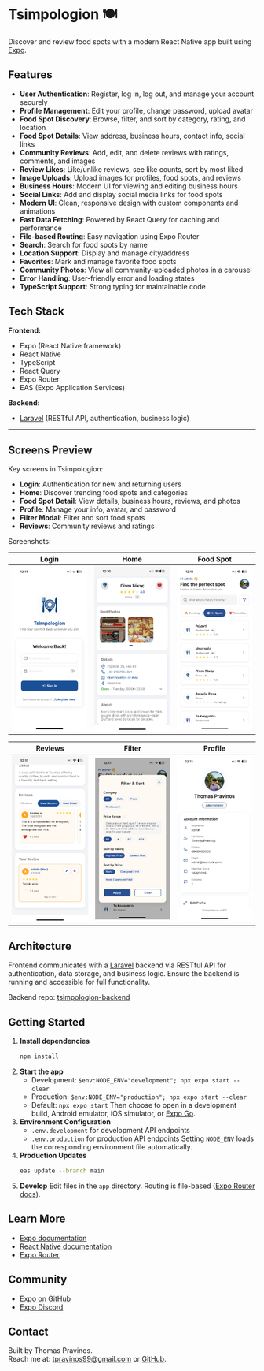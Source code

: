 
# Tsimpologion 🍽️

Discover and review food spots with a modern React Native app built using [Expo](https://expo.dev).

## Features

- **User Authentication**: Register, log in, log out, and manage your account securely
- **Profile Management**: Edit your profile, change password, upload avatar
- **Food Spot Discovery**: Browse, filter, and sort by category, rating, and location
- **Food Spot Details**: View address, business hours, contact info, social links
- **Community Reviews**: Add, edit, and delete reviews with ratings, comments, and images
- **Review Likes**: Like/unlike reviews, see like counts, sort by most liked
- **Image Uploads**: Upload images for profiles, food spots, and reviews
- **Business Hours**: Modern UI for viewing and editing business hours
- **Social Links**: Add and display social media links for food spots
- **Modern UI**: Clean, responsive design with custom components and animations
- **Fast Data Fetching**: Powered by React Query for caching and performance
- **File-based Routing**: Easy navigation using Expo Router
- **Search**: Search for food spots by name
- **Location Support**: Display and manage city/address
- **Favorites**: Mark and manage favorite food spots
- **Community Photos**: View all community-uploaded photos in a carousel
- **Error Handling**: User-friendly error and loading states
- **TypeScript Support**: Strong typing for maintainable code


## Tech Stack

**Frontend:**
- Expo (React Native framework)
- React Native
- TypeScript
- React Query
- Expo Router
- EAS (Expo Application Services)

**Backend:**
- [Laravel](https://laravel.com/) (RESTful API, authentication, business logic)

---

## Screens Preview

Key screens in Tsimpologion:

- **Login**: Authentication for new and returning users
- **Home**: Discover trending food spots and categories
- **Food Spot Detail**: View details, business hours, reviews, and photos
- **Profile**: Manage your info, avatar, and password
- **Filter Modal**: Filter and sort food spots
- **Reviews**: Community reviews and ratings

Screenshots:

| Login | Home | Food Spot |
|:-----:|:-----:|:---------:|
| <img src="src/assets/README/IMG_4036.PNG" alt="Login" width="180"/> | <img src="src/assets/README/IMG_4031.PNG" alt="Home" width="180"/> | <img src="src/assets/README/IMG_4032.PNG" alt="Detail" width="180"/> |

| Reviews | Filter | Profile |
|:-------:|:------:|:-------:|
| <img src="src/assets/README/IMG_4035.PNG" alt="Reviews" width="180"/> | <img src="src/assets/README/IMG_4034.PNG" alt="Filter" width="180"/> | <img src="src/assets/README/IMG_4033.PNG" alt="Profile" width="180"/> |

## Architecture

Frontend communicates with a [Laravel](https://laravel.com/) backend via RESTful API for authentication, data storage, and business logic. Ensure the backend is running and accessible for full functionality.

Backend repo: [tsimpologion-backend](https://github.com/Pravinos/tsimpologion-backend)

## Getting Started

1. **Install dependencies**
   ```bash
   npm install
   ```
2. **Start the app**
   - Development:  `$env:NODE_ENV="development"; npx expo start --clear`
   - Production:   `$env:NODE_ENV="production"; npx expo start --clear`
   - Default:      `npx expo start`
   Then choose to open in a development build, Android emulator, iOS simulator, or [Expo Go](https://expo.dev/go).
3. **Environment Configuration**
   - `.env.development` for development API endpoints
   - `.env.production` for production API endpoints
   Setting `NODE_ENV` loads the corresponding environment file automatically.
4. **Production Updates**
   ```bash
   eas update --branch main
   ```
5. **Develop**
   Edit files in the `app` directory. Routing is file-based ([Expo Router docs](https://docs.expo.dev/router/introduction/)).

## Learn More

- [Expo documentation](https://docs.expo.dev/)
- [React Native documentation](https://reactnative.dev/)
- [Expo Router](https://docs.expo.dev/router/introduction/)


## Community

- [Expo on GitHub](https://github.com/expo/expo)
- [Expo Discord](https://chat.expo.dev)

## Contact
Built by Thomas Pravinos.  
Reach me at: tpravinos99@gmail.com or [GitHub](https://github.com/Pravinos).